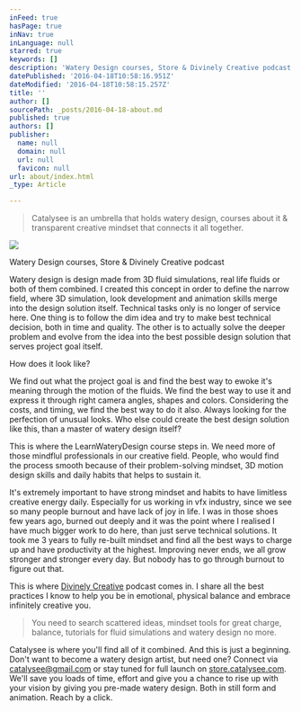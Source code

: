 ```yaml
---
inFeed: true
hasPage: true
inNav: true
inLanguage: null
starred: true
keywords: []
description: 'Watery Design courses, Store & Divinely Creative podcast'
datePublished: '2016-04-18T10:58:16.951Z'
dateModified: '2016-04-18T10:58:15.257Z'
title: ''
author: []
sourcePath: _posts/2016-04-18-about.md
published: true
authors: []
publisher:
  name: null
  domain: null
  url: null
  favicon: null
url: about/index.html
_type: Article

---
```

> Catalysee is an umbrella that holds watery design, courses about it & transparent creative mindset that connects it all together. 

![](https://s3-us-west-2.amazonaws.com/the-grid-img/p/9ae8930ae311e43a03ea8e7c7d431a379c606d60.jpg)

Watery Design courses, Store & Divinely Creative podcast

Watery design is design made from 3D fluid simulations, real life fluids or both of them combined. I created this concept in order to define the narrow field, where 3D simulation, look development and animation skills merge into the design solution itself. Technical tasks only is no longer of service here. One thing is to follow the dim idea and try to make best technical decision, both in time and quality. The other is to actually solve the deeper problem and evolve from the idea into the best possible design solution that serves project goal itself. 

How does it look like? 

We find out what the project goal is and find the best way to ewoke it's meaning through the motion of the fluids. We find the best way to use it and express it through right camera angles, shapes and colors. Considering the costs, and timing, we find the best way to do it also. Always looking for the perfection of unusual looks. Who else could create the best design solution like this, than a master of watery design itself?

This is where the LearnWateryDesign course steps in. We need more of those mindflul professionals in our creative field. People, who would find the process smooth because of their problem-solving mindset, 3D motion design skills and daily habits that helps to sustain it. 

It's extremely important to have strong mindset and habits to have limitless creative energy daily. Especially for us working in vfx industry, since we see so many people burnout and have lack of joy in life. I was in those shoes few years ago, burned out deeply and it was the point where I realised I have much bigger work to do here, than just serve technical solutions. It took me 3 years to fully re-built mindset and find all the best ways to charge up and have productivity at the highest. Improving never ends, we all grow stronger and stronger every day. But nobody has to go through burnout to figure out that. 

This is where [Divinely Creative][0] podcast comes in. I share all the best practices I know to help you be in emotional, physical balance and embrace infinitely creative you. 
> 
> You need to search scattered ideas, mindset tools for great charge, balance, tutorials for fluid simulations and watery design no more. 

Catalysee is where you'll find all of it combined. And this is just a beginning. Don't want to become a watery design artist, but need one? Connect via catalysee@gmail.com or stay tuned for full launch on [store.catalysee.com][1]. We'll save you loads of time, effort and give you a chance to rise up with your vision by giving you pre-made watery design. Both in still form and animation. Reach by a click.

[0]: http://divinelycreative.me/
[1]: http://store.catalysee.com/